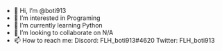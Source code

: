 - 👋 Hi, I’m @boti913
- 👀 I’m interested in Programing
- 🌱 I’m currently learning Python
- 💞️ I’m looking to collaborate on N/A
- 📫 How to reach me:
    Discord: FLH_boti913#4620
    Twitter: FLH_boti913
